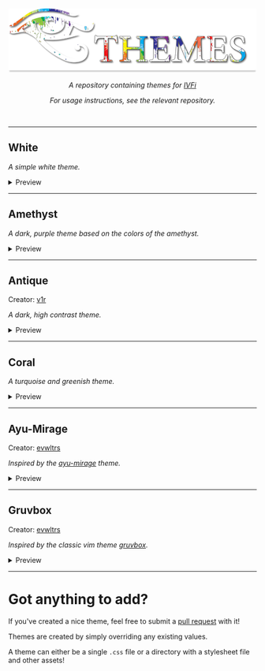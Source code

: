 <br/>
<p align="center">
  <img width="600px" src="./logo.png" />
</p>

<p align="center">
  <i>A repository containing themes for <a href="https://ivfi.io/">IVFi</a></i>
</p>

<p align="center"> 
  <i>For usage instructions, see the relevant repository.</i>
</p>
<br/>

---

## White

_A simple white theme._

<details>
<summary>Preview</summary>
<br>
<img src="https://user-images.githubusercontent.com/2825338/206820434-a6ed1387-3bd2-419b-8db3-0da19fa1a426.png"/>
</details>

---

## Amethyst

_A dark, purple theme based on the colors of the amethyst._

<details>
<summary>Preview</summary>
<br>
<img src="https://user-images.githubusercontent.com/2825338/206819621-479e4d70-e75f-4e2c-8f1e-8c3116eca674.png"/>
</details>

---

## Antique

Creator: [v1r](https://github.com/v1rx)

_A dark, high contrast theme._

<details>
<summary>Preview</summary>
<br>
<img src="https://user-images.githubusercontent.com/2825338/207439194-976e4197-32da-4437-81b5-c91c658e4e35.png"/>
</details>

---


## Coral

_A turquoise and greenish theme._

<details>
<summary>Preview</summary>
<br>
<img src="https://user-images.githubusercontent.com/2825338/206820250-05470e1e-9e6b-4ebf-8d24-972767a5de20.png"/>
</details>


---

## Ayu-Mirage

Creator: [evwltrs](https://github.com/evwltrs)

_Inspired by the [ayu-mirage](https://github.com/ayu-theme/ayu-colors) theme._

<details>
<summary>Preview</summary>
<br>
<img src="https://user-images.githubusercontent.com/2825338/206820492-f12d61eb-82ea-48b7-9717-69dc7e291fdb.png"/>
</details>

---

## Gruvbox

Creator: [evwltrs](https://github.com/evwltrs)

_Inspired by the classic vim theme [gruvbox](https://github.com/morhetz/gruvbox)._

<details>
<summary>Preview</summary>
<br>
<img src="https://user-images.githubusercontent.com/2825338/206821023-27e7228e-4a5b-4472-bfae-f7cf607f6aaf.png"/>
</details>


---

<h1>Got anything to add?</h1>

<p>If you've created a nice theme, feel free to submit a <a href="https://github.com/sixem/ivfi-themes/pulls">pull request</a> with it!</p>

Themes are created by simply overriding any existing values.

A theme can either be a single `.css` file or a directory with a stylesheet file and other assets!